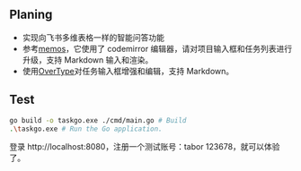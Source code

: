 ## Planing

- 实现向飞书多维表格一样的智能问答功能
- 参考[memos](https://github.com/usememos/memos)，它使用了 codemirror 编辑器，请对项目输入框和任务列表进行升级，支持 Markdown 输入和渲染。
- 使用[OverType](https://github.com/panphora/overtype)对任务输入框增强和编辑，支持 Markdown。

## Test

```bash
go build -o taskgo.exe ./cmd/main.go # Build
.\taskgo.exe # Run the Go application.
```
登录 http://localhost:8080，注册一个测试账号：tabor 123678，就可以体验了。